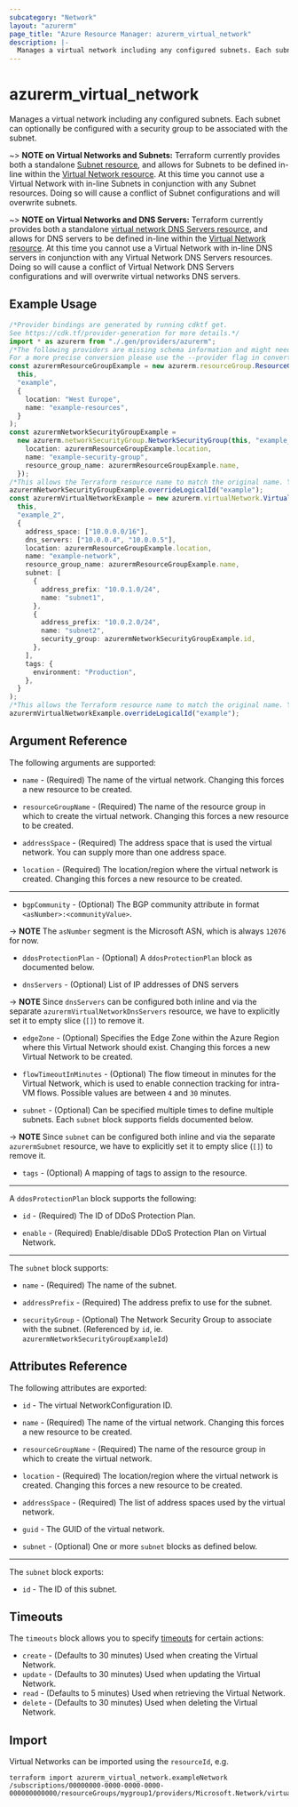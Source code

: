 ```yaml
---
subcategory: "Network"
layout: "azurerm"
page_title: "Azure Resource Manager: azurerm_virtual_network"
description: |-
  Manages a virtual network including any configured subnets. Each subnet can optionally be configured with a security group to be associated with the subnet.
---
```


# azurerm\_virtual\_network

Manages a virtual network including any configured subnets. Each subnet can
optionally be configured with a security group to be associated with the subnet.

\~> **NOTE on Virtual Networks and Subnets:** Terraform currently provides both a standalone [Subnet resource](subnet.html), and allows for Subnets to be defined in-line within the [Virtual Network resource](virtual_network.html).
At this time you cannot use a Virtual Network with in-line Subnets in conjunction with any Subnet resources. Doing so will cause a conflict of Subnet configurations and will overwrite subnets.

\~> **NOTE on Virtual Networks and DNS Servers:** Terraform currently provides both a standalone [virtual network DNS Servers resource](virtual_network_dns_servers.html), and allows for DNS servers to be defined in-line within the [Virtual Network resource](virtual_network.html).
At this time you cannot use a Virtual Network with in-line DNS servers in conjunction with any Virtual Network DNS Servers resources. Doing so will cause a conflict of Virtual Network DNS Servers configurations and will overwrite virtual networks DNS servers.

## Example Usage

```typescript
/*Provider bindings are generated by running cdktf get.
See https://cdk.tf/provider-generation for more details.*/
import * as azurerm from "./.gen/providers/azurerm";
/*The following providers are missing schema information and might need manual adjustments to synthesize correctly: azurerm.
For a more precise conversion please use the --provider flag in convert.*/
const azurermResourceGroupExample = new azurerm.resourceGroup.ResourceGroup(
  this,
  "example",
  {
    location: "West Europe",
    name: "example-resources",
  }
);
const azurermNetworkSecurityGroupExample =
  new azurerm.networkSecurityGroup.NetworkSecurityGroup(this, "example_1", {
    location: azurermResourceGroupExample.location,
    name: "example-security-group",
    resource_group_name: azurermResourceGroupExample.name,
  });
/*This allows the Terraform resource name to match the original name. You can remove the call if you don't need them to match.*/
azurermNetworkSecurityGroupExample.overrideLogicalId("example");
const azurermVirtualNetworkExample = new azurerm.virtualNetwork.VirtualNetwork(
  this,
  "example_2",
  {
    address_space: ["10.0.0.0/16"],
    dns_servers: ["10.0.0.4", "10.0.0.5"],
    location: azurermResourceGroupExample.location,
    name: "example-network",
    resource_group_name: azurermResourceGroupExample.name,
    subnet: [
      {
        address_prefix: "10.0.1.0/24",
        name: "subnet1",
      },
      {
        address_prefix: "10.0.2.0/24",
        name: "subnet2",
        security_group: azurermNetworkSecurityGroupExample.id,
      },
    ],
    tags: {
      environment: "Production",
    },
  }
);
/*This allows the Terraform resource name to match the original name. You can remove the call if you don't need them to match.*/
azurermVirtualNetworkExample.overrideLogicalId("example");

```

## Argument Reference

The following arguments are supported:

*   `name` - (Required) The name of the virtual network. Changing this forces a new resource to be created.

*   `resourceGroupName` - (Required) The name of the resource group in which to create the virtual network. Changing this forces a new resource to be created.

*   `addressSpace` - (Required) The address space that is used the virtual network. You can supply more than one address space.

*   `location` - (Required) The location/region where the virtual network is created. Changing this forces a new resource to be created.

***

* `bgpCommunity` - (Optional) The BGP community attribute in format `<asNumber>:<communityValue>`.

\-> **NOTE** The `asNumber` segment is the Microsoft ASN, which is always `12076` for now.

*   `ddosProtectionPlan` - (Optional) A `ddosProtectionPlan` block as documented below.

*   `dnsServers` - (Optional) List of IP addresses of DNS servers

\-> **NOTE** Since `dnsServers` can be configured both inline and via the separate `azurermVirtualNetworkDnsServers` resource, we have to explicitly set it to empty slice (`[]`) to remove it.

*   `edgeZone` - (Optional) Specifies the Edge Zone within the Azure Region where this Virtual Network should exist. Changing this forces a new Virtual Network to be created.

*   `flowTimeoutInMinutes` - (Optional) The flow timeout in minutes for the Virtual Network, which is used to enable connection tracking for intra-VM flows. Possible values are between `4` and `30` minutes.

*   `subnet` - (Optional) Can be specified multiple times to define multiple subnets. Each `subnet` block supports fields documented below.

\-> **NOTE** Since `subnet` can be configured both inline and via the separate `azurermSubnet` resource, we have to explicitly set it to empty slice (`[]`) to remove it.

* `tags` - (Optional) A mapping of tags to assign to the resource.

***

A `ddosProtectionPlan` block supports the following:

*   `id` - (Required) The ID of DDoS Protection Plan.

*   `enable` - (Required) Enable/disable DDoS Protection Plan on Virtual Network.

***

The `subnet` block supports:

*   `name` - (Required) The name of the subnet.

*   `addressPrefix` - (Required) The address prefix to use for the subnet.

*   `securityGroup` - (Optional) The Network Security Group to associate with the subnet. (Referenced by `id`, ie. `azurermNetworkSecurityGroupExampleId`)

## Attributes Reference

The following attributes are exported:

*   `id` - The virtual NetworkConfiguration ID.

*   `name` - (Required) The name of the virtual network. Changing this forces a new resource to be created.

*   `resourceGroupName` - (Required) The name of the resource group in which to create the virtual network.

*   `location` - (Required) The location/region where the virtual network is created. Changing this forces a new resource to be created.

*   `addressSpace` - (Required) The list of address spaces used by the virtual network.

*   `guid` - The GUID of the virtual network.

*   `subnet` - (Optional) One or more `subnet` blocks as defined below.

***

The `subnet` block exports:

* `id` - The ID of this subnet.

## Timeouts

The `timeouts` block allows you to specify [timeouts](https://www.terraform.io/language/resources/syntax#operation-timeouts) for certain actions:

* `create` - (Defaults to 30 minutes) Used when creating the Virtual Network.
* `update` - (Defaults to 30 minutes) Used when updating the Virtual Network.
* `read` - (Defaults to 5 minutes) Used when retrieving the Virtual Network.
* `delete` - (Defaults to 30 minutes) Used when deleting the Virtual Network.

## Import

Virtual Networks can be imported using the `resourceId`, e.g.

```shell
terraform import azurerm_virtual_network.exampleNetwork /subscriptions/00000000-0000-0000-0000-000000000000/resourceGroups/mygroup1/providers/Microsoft.Network/virtualNetworks/myvnet1
```
